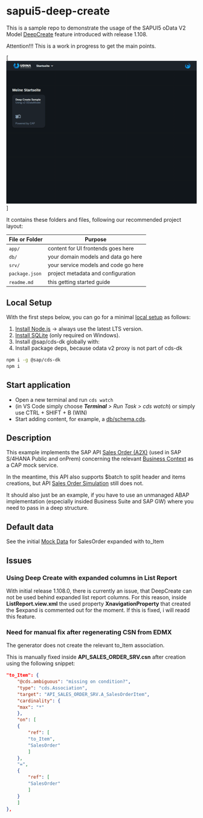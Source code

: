 # sapui5-deep-create
This is a sample repo to demonstrate the usage of the SAPUI5 oData V2 Model [DeepCreate](https://sapui5.hana.ondemand.com/1.108.0/#/topic/6c47b2b39db9404582994070ec3d57a2.html#loio4c4cd99af9b14e08bb72470cc7cabff4/section_DCR) feature introduced with release 1.108.

Attention!!! This is a work in progress to get the main points.

[<img src="./doc/sapui5-deep-create.gif">]

It contains these folders and files, following our recommended project layout:

File or Folder | Purpose
---------|----------
`app/` | content for UI frontends goes here
`db/` | your domain models and data go here
`srv/` | your service models and code go here
`package.json` | project metadata and configuration
`readme.md` | this getting started guide

## Local Setup
With the first steps below, you can go for a minimal [local setup](https://cap.cloud.sap/docs/get-started/#local-setup) as follows:

1. [Install Node.js](https://nodejs.org/en/) → always use the latest LTS version.
2. [Install SQLite](https://sqlite.org/download.html) (only required on Windows).
3. Install @sap/cds-dk globally with:
4. Install package deps, because odata v2 proxy is not part of cds-dk

```bash
npm i -g @sap/cds-dk
npm i
```

## Start application

- Open a new terminal and run `cds watch` 
- (in VS Code simply choose _**Terminal** > Run Task > cds watch_) or simply use CTRL + SHIFT + B (WIN)
- Start adding content, for example, a [db/schema.cds](db/schema.cds).

## Description
This example implements the SAP API [Sales Order (A2X)](https://api.sap.com/api/OP_API_SALES_ORDER_SRV_0001/overview) (used in SAP S/4HANA Public and onPrem) concerning the relevant [Business Context](https://help.sap.com/docs/SAP_S4HANA_ON-PREMISE/19d48293097f4a2589433856b034dfa5/00d244581efca007e10000000a441470.html?locale=en-US) as a CAP mock service.

In the meantime, this API also supports $batch to split header and items creations, but API [Sales Order Simulation](https://help.sap.com/docs/SAP_S4HANA_ON-PREMISE/19d48293097f4a2589433856b034dfa5/0ae72864ca5f405dadceed4693562aa8.html?locale=en-US) still does not. 

It should also just be an example, if you have to use an unmanaged ABAP implementation (especially insided Business Suite and SAP GW) where you need to pass in a deep structure.

## Default data
See the initial [Mock Data](http://localhost:4004/v2/mock/SalesOrder?$select=SalesOrder,SalesOrderType,SalesOrganization,DistributionChannel,OrganizationDivision&$expand=to_Item) for SalesOrder expanded with to_Item 

## Issues

### Using Deep Create with expanded columns in List Report
With initial release 1.108.0, there is currently an issue, that DeepCreate can not be used behind expanded list report columns. For this reason, inside **ListReport.view.xml** the used property **XnavigationProperty** that created the $expand is commented out for the moment. If this is fixed, i will readd this feature.

### Need for manual fix after regenerating CSN from EDMX
The generator does not create the relevant to_Item association.

This is manually fixed inside **API_SALES_ORDER_SRV.csn** after creation using the following snippet:

```json
"to_Item": {
    "@cds.ambiguous": "missing on condition?",
    "type": "cds.Association",
    "target": "API_SALES_ORDER_SRV.A_SalesOrderItem",
    "cardinality": {
    "max": "*"
    },          
    "on": [
    {
        "ref": [
        "to_Item",
        "SalesOrder"
        ]
    },
    "=",
    {
        "ref": [
        "SalesOrder"
        ]
    }
    ]
},
```
